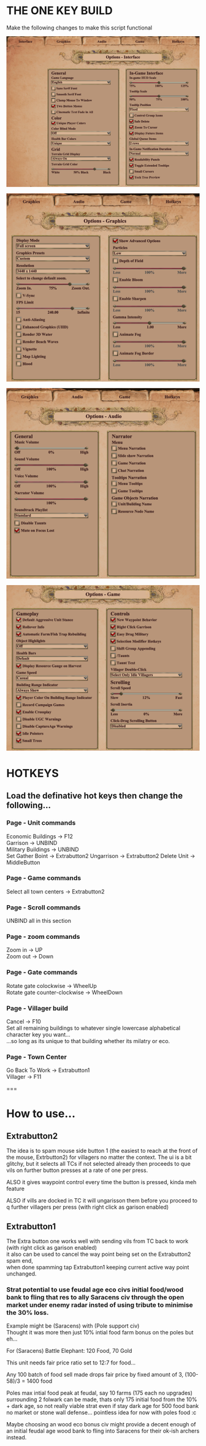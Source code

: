 # THE ONE KEY BUILD

Make the following changes to make this script functional

![Alt text](image.png)  
  
![Alt text](image-1.png)  
  
![Alt text](image-2.png)  
  
![Alt text](image-3.png)  
  
  
# HOTKEYS  
## Load the definative hot keys then change the following...  
  
### Page - Unit commands  
Economic Buildings -> F12  
Garrison -> UNBIND  
Military Buildings -> UNBIND  
Set Gather Boint -> Extrabutton2 
Ungarrison -> Extrabutton2 
Delete Unit -> MiddleButton
  
### Page - Game commands  
Select all town centers -> Extrabutton2  
  
### Page - Scroll commands  
UNBIND all in this section  
  
### Page - zoom commands  
Zoom in -> UP  
Zoom out -> Down  
  
### Page - Gate commands  
Rotate gate colockwise -> WheelUp  
Rotate gate counter-clockwise -> WheelDown  
  
### Page - Villager build  
Cancel -> F10  
Set all remaining buildings to whatever single lowercase alphabetical character key you want...  
...so long as its unique to that building whether its milatry or eco.  

### Page - Town Center  
Go Back To Work -> Extrabutton1  
Villager -> F11  

===

# How to use...
## Extrabutton2  
The idea is to spam mouse side button 1 (the easiest to reach at the front of the mouse, Extrbutton2) for villagers no matter the context.
The ui is a bit glitchy, but it selects all TCs if not selected already then proceeds to que vils on further button presses at a rate of one per press.  
  
ALSO it gives waypoint control every time the button is pressed, kinda meh feature    
  
ALSO if vills are docked in TC it will ungarisson them before you proceed to q further villagers per press (with right click as garison enabled)
  
## Extrabutton1  
The Extra button one works well with sending vils from TC back to work (with right click as garison enabled)  
it also can be used to cancel the way point being set on the Extrabutton2 spam end,  
when done spamming tap Extrabutton1 keeping current active way point unchanged.
  
### Strat potential to use feudal age eco civs initial food/wood bank to fling that res to ally Saracens civ through the open market under enemy radar insted of using tribute to minimise the 30% loss.

Example might be (Saracens) with (Pole support civ)  
Thought it was more then just 10% intial food farm bonus on the poles but eh...

For (Saracens) Battle Elephant: 120 Food, 70 Gold

This unit needs fair price ratio set to 12:7 for food...

Any 100 batch of food sell made drops fair price by fixed amount of 3,
(100-58)/3 = 1400 food

Poles max intial food peak at feudal, say 10 farms (175 each no upgrades) surrounding 2 folwark can be made, thats only 175 initial food from the 10% + dark age, so not really viable strat even if stay dark age for 500 food bank no market or stone wall defense... pointless idea for now with poles food :c

Maybe choosing an wood eco bonus civ might provide a decent enough of an initial feudal age wood bank to fling into Saracens for their ok-ish archers instead.   


  
